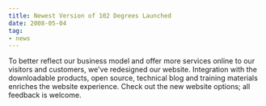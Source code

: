 ```yaml
---
title: Newest Version of 102 Degrees Launched
date: 2008-05-04
tag:
- news
---
```

To better reflect our business model and offer more services online to our visitors and customers, we've redesigned our website.  Integration with the downloadable products, open source, technical blog and training materials enriches the website experience.  Check out the new website options; all feedback is welcome.
